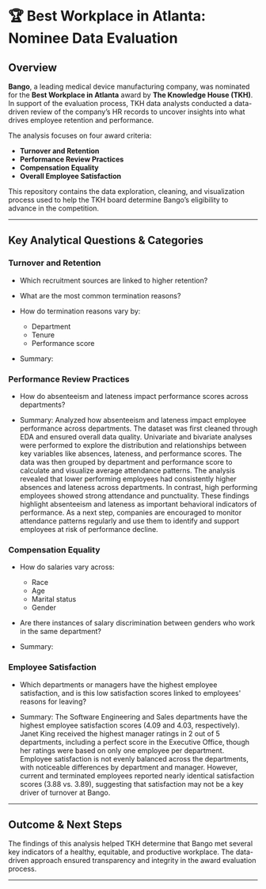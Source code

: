 # 🏆 Best Workplace in Atlanta: Nominee Data Evaluation

## Overview

**Bango**, a leading medical device manufacturing company, was nominated for the **Best Workplace in Atlanta** award by **The Knowledge House (TKH)**. In support of the evaluation process, TKH data analysts conducted a data-driven review of the company’s HR records to uncover insights into what drives employee retention and performance. 

The analysis focuses on four award criteria:
- **Turnover and Retention**
- **Performance Review Practices**
- **Compensation Equality**
- **Overall Employee Satisfaction**

This repository contains the data exploration, cleaning, and visualization process used to help the TKH board determine Bango’s eligibility to advance in the competition.

---
## Key Analytical Questions & Categories

### Turnover and Retention
- Which recruitment sources are linked to higher retention?
- What are the most common termination reasons?
- How do termination reasons vary by:
  - Department
  - Tenure
  - Performance score

- Summary: 

### Performance Review Practices
- How do absenteeism and lateness impact performance scores across departments?

- Summary: Analyzed how absenteeism and lateness impact employee performance across departments. The dataset was first cleaned through EDA and ensured overall data quality. Univariate and bivariate analyses were performed to explore the distribution and relationships between key variables like absences, lateness, and performance scores. The data was then grouped by department and performance score to calculate and visualize average attendance patterns. The analysis revealed that lower performing employees had consistently higher absences and lateness across departments. In contrast, high performing employees showed strong attendance and punctuality. These findings highlight absenteeism and lateness as important behavioral indicators of performance. As a next step, companies are encouraged to monitor attendance patterns regularly and use them to identify and support employees at risk of performance decline.


### Compensation Equality
- How do salaries vary across:
  - Race
  - Age
  - Marital status
  - Gender
- Are there instances of salary discrimination between genders who work in the same department?

- Summary:

### Employee Satisfaction
- Which departments or managers have the highest employee satisfaction, and is this low satisfaction scores linked to employees' reasons for leaving?

- Summary: The Software Engineering and Sales departments have the highest employee satisfaction scores (4.09 and 4.03, respectively). Janet King received the highest manager ratings in 2 out of 5 departments, including a perfect score in the Executive Office, though her ratings were based on only one employee per department.   Employee satisfaction is not evenly balanced across the departments, with noticeable differences by department and manager. However, current and terminated employees reported nearly identical satisfaction scores (3.88 vs. 3.89), suggesting that satisfaction may not be a key driver of turnover at Bango.
---

## Outcome & Next Steps

The findings of this analysis helped TKH determine that Bango met several key indicators of a healthy, equitable, and productive workplace. The data-driven approach ensured transparency and integrity in the award evaluation process.

---